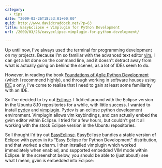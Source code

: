 ```yaml
---
category:
  - tips
date: "2009-03-26T18:53:01+00:00"
guid: http://www.davidcraddock.net/?p=63
title: EasyEclipse + Vimplugin for Python Development
url: /2009/03/26/easyeclipse-vimplugin-for-python-development/

---
```

Up until now, I've always used the terminal for programming development on my projects. Because I'm so familiar with the advanced text editor [vim](http://www.vim.org), I can get a lot done on the command line, and it doesn't detract away from what is actually going on behind the scenes, as a lot of IDEs seem to do.

However, in reading the book [Foundations of Agile Python Development](http://www.amazon.com/Foundations-Python-Development-Experts-Source/dp/1590599810) (which I recommend highly), and through working in software houses using [IDE](http://en.wikipedia.org/wiki/Integrated_development_environment) s only, I've come to realise that I need to gain at least some familiarity with an IDE.

So I've decided to try out [Eclipse](http://www.eclipse.org). I fiddled around with the Eclipse version in the Ubuntu 8.10 repositories for a while, with little success. I wanted to install [pydev](http://pydev.sourceforge.ne) and [vimplugin](http://vimplugin.org/). Pydev is an eclipse python development environment. Vimplugin allows vim keybindings, and can actually embed the gvim editor within Eclipse. I tried for a few hours, but couldn't get it all working with the stock Eclipse version in the Ubuntu repositories.

So I thought I'd try out [EasyEclipse](http://www.easyeclipse.org/site/distributions/python.html). EasyEclipse bundles a stable version of Eclipse with pydev in its "Easy Eclipse for Python Development" distribution, and that worked a charm. I then installed vimplugin which worked immediately when enabled, and supported embedded VIM mode within Eclipse. In the screenshot below, you should be able to (just about!) see what I mean, gvim is embedded into Eclipse:
